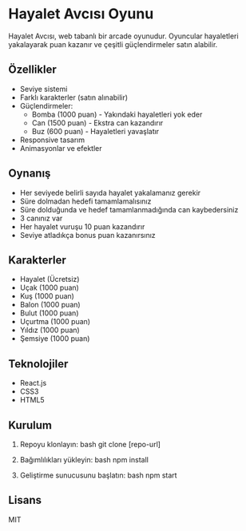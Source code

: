 # Hayalet Avcısı Oyunu

Hayalet Avcısı, web tabanlı bir arcade oyunudur. Oyuncular hayaletleri yakalayarak puan kazanır ve çeşitli güçlendirmeler satın alabilir.

## Özellikler

- Seviye sistemi
- Farklı karakterler (satın alınabilir)
- Güçlendirmeler:
  - Bomba (1000 puan) - Yakındaki hayaletleri yok eder
  - Can (1500 puan) - Ekstra can kazandırır
  - Buz (600 puan) - Hayaletleri yavaşlatır
- Responsive tasarım
- Animasyonlar ve efektler

## Oynanış

- Her seviyede belirli sayıda hayalet yakalamanız gerekir
- Süre dolmadan hedefi tamamlamalısınız
- Süre dolduğunda ve hedef tamamlanmadığında can kaybedersiniz
- 3 canınız var
- Her hayalet vuruşu 10 puan kazandırır
- Seviye atladıkça bonus puan kazanırsınız

## Karakterler

- Hayalet (Ücretsiz)
- Uçak (1000 puan)
- Kuş (1000 puan)
- Balon (1000 puan)
- Bulut (1000 puan)
- Uçurtma (1000 puan)
- Yıldız (1000 puan)
- Şemsiye (1000 puan)

## Teknolojiler

- React.js
- CSS3
- HTML5

## Kurulum

1. Repoyu klonlayın:
bash
git clone [repo-url]

2. Bağımlılıkları yükleyin:
bash
npm install

3. Geliştirme sunucusunu başlatın:
bash
npm start


## Lisans

MIT